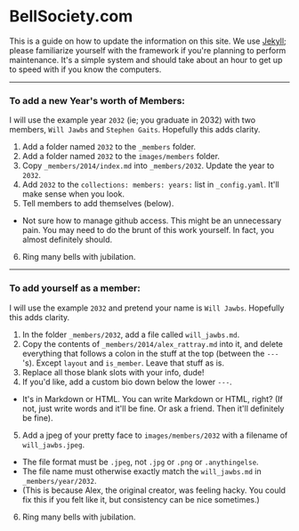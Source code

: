 
# BellSociety.com

This is a guide on how to update the information on this site. We use [Jekyll](http://jekyllrb.com/); please familiarize yourself with the framework if you're planning to perform maintenance. It's a simple system and should take about an hour to get up to speed with if you know the computers.

---

### To add a new Year's worth of Members:

I will use the example year `2032` (ie; you graduate in 2032) with two members, `Will Jawbs` and `Stephen Gaits`. Hopefully this adds clarity.

1. Add a folder named `2032` to the `_members` folder.
2. Add a folder named `2032` to the `images/members` folder.
3. Copy `_members/2014/index.md` into `_members/2032`. Update the year to `2032`.
4. Add `2032` to the `collections: members: years:` list in `_config.yaml`. It'll make sense when you look.
5. Tell members to add themselves (below).
 - Not sure how to manage github access. This might be an unnecessary pain. You may need to do the brunt of this work yourself. In fact, you almost definitely should.
6. Ring many bells with jubilation.

---

### To add yourself as a member:

I will use the example `2032` and pretend your name is `Will Jawbs`. Hopefully this adds clarity.

1. In the folder `_members/2032`, add a file called `will_jawbs.md`.
2. Copy the contents of `_members/2014/alex_rattray.md` into it, and delete everything that follows a colon in the stuff at the top (between the `---`'s). Except `layout` and `is_member`. Leave that stuff as is.
3. Replace all those blank slots with your info, dude!
4. If you'd like, add a custom bio down below the lower `---`.
  - It's in Markdown or HTML. You can write Markdown or HTML, right? (If not, just write words and it'll be fine. Or ask a friend. Then it'll definitely be fine).
5. Add a jpeg of your pretty face to `images/members/2032` with a filename of `will_jawbs.jpeg`.
  - The file format must be `.jpeg`, not `.jpg` or `.png` or `.anythingelse`.
  - The file name must otherwise exactly match the `will_jawbs.md` in `_members/year/2032`.
  - (This is because Alex, the original creator, was feeling hacky. You could fix this if you felt like it, but consistency can be nice sometimes.)
6. Ring many bells with jubilation.

